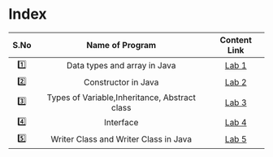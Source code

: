 # Index

| S.No | Name of Program | Content Link |
| :------:|:---------------:|:---: |
| :one: | Data types and array in Java | [Lab 1](Lab_1) |
| :two: | Constructor in Java | [Lab 2](Lab_2) |
| :three: | Types of Variable,Inheritance, Abstract class |[Lab 3](Lab_3) |
| :four: | Interface |[Lab 4](Lab_4) |
| :five: | Writer Class and Writer Class in Java | [Lab 5](Lab_5) |
